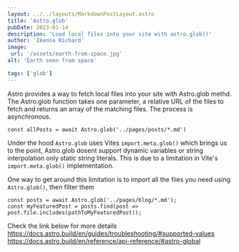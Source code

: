 ```yaml
---
layout: ../../layouts/MarkdownPostLayout.astro
title: 'Astro.glob'
pubDate: 2023-01-14
description: 'Load local files into your site with astro.glob()'
author: 'Ikenna Richard'
image:
 url: '/assets/earth-from-space.jpg' 
alt: 'Earth seen from space'

tags: ['glob']
---
```


Astro provides a way to fetch local files into your site with Astro.glob methd. The Astro.glob function takes one parameter, a relative URL of the files to fetch and returns an array of the matching files. The process is asynchronous.

```astro
const allPosts = await Astro.glob('../pages/posts/*.md')
```

Under the hood `Astro.glob` uses Vites `import.meta.glob()` which brings us to the point, Astro.glob dosent support dynamic variables or string interpolation only static string literals. This is due to a limitation in Vite's `import.meta.glob()` implementation. 

One way to get around this limitation is to import all the files you need using `Astro.glob()`, then filter them
```astro
const posts = await Astro.glob('../pages/blog/*.md');
const myFeaturedPost = posts.find(post => post.file.includes(pathToMyFeaturedPost));
```
Check the link below for more details
https://docs.astro.build/en/guides/troubleshooting/#supported-values
https://docs.astro.build/en/reference/api-reference/#astro-global